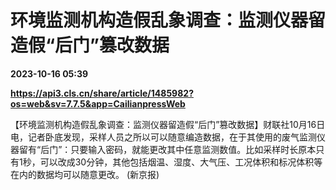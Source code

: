 # 环境监测机构造假乱象调查：监测仪器留造假“后门”篡改数据

**2023-10-16 05:39**

**https://api3.cls.cn/share/article/1485982?os=web&sv=7.7.5&app=CailianpressWeb**

【环境监测机构造假乱象调查：监测仪器留造假“后门”篡改数据】财联社10月16日电，记者卧底发现，采样人员之所以可以随意编造数据，在于其使用的废气监测仪器留有“后门”：只要输入密码，就能更改其中任意监测数值。比如采样时长原本只有1秒，可以改成30分钟，其他包括烟温、湿度、大气压、工况体积和标况体积等在内的数据均可以随意更改。 (新京报)